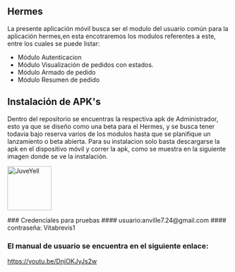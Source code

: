 ## Hermes
La presente aplicación móvil busca ser el modulo del usuario común para la aplicación hermes,en esta encotraremos los modulos referentes a este, entre los cuales se puede listar:
- Módulo Autenticacion 
- Módulo Visualización de pedidos con estados.
- Módulo Armado de pedido
- Módulo Resumen de pedido

## Instalación de APK's
Dentro del repositorio se encuentras la respectiva apk de Administrador, esto ya que se diseño como una beta para el Hermes, y se busca tener todavia bajo reserva varios de los modulos hasta que se planifique un lanzamiento o beta abierta.
Para su instalacion solo basta descargarse la apk en el dispositivo móvil y correr la apk, como se muestra en la siguiente imagen donde se ve la instalación.
<div>
<p style = 'text-align:center, margin:30'>
<img src="https://user-images.githubusercontent.com/88470677/222257721-1a1bf2cb-9536-4c0b-a71e-f4c0e660a313.png" alt="JuveYell" width="100px">
</p>
</div>
### Credenciales para pruebas
#### usuario:anville7.24@gmail.com
#### contraseña: Vitabrevis1

### El manual de usuario se encuentra en el siguiente enlace:
https://youtu.be/DnjOKJyJs2w

